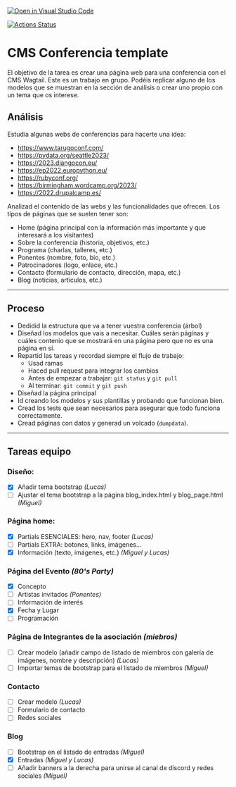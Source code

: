[![Open in Visual Studio Code](https://classroom.github.com/assets/open-in-vscode-c66648af7eb3fe8bc4f294546bfd86ef473780cde1dea487d3c4ff354943c9ae.svg)](https://classroom.github.com/online_ide?assignment_repo_id=9881913&assignment_repo_type=AssignmentRepo)

[![Actions Status](https://github.com/DWES-LE/conference-cms-wagtail-lucas-y-miguel/actions/workflows/pruebas.yml/badge.svg)](https://github.com/DWES-LE/conference-cms-wagtail-lucas-y-miguel/actions/workflows/pruebas.yml)

# CMS Conferencia template

El objetivo de la tarea es crear una página web para una conferencia con el CMS Wagtail.
Este es un trabajo en grupo. 
Podéis replicar alguno de los modelos que se muestran en la sección de análisis o crear uno propio con un tema que os interese.

## Análisis
Estudia algunas webs de conferencias para hacerte una idea:
* https://www.tarugoconf.com/
* https://pydata.org/seattle2023/
* https://2023.djangocon.eu/
* https://ep2022.europython.eu/
* https://rubyconf.org/
* https://birmingham.wordcamp.org/2023/
* https://2022.drupalcamp.es/

Analizad el contenido de las webs y las funcionalidades que ofrecen. Los típos de páginas que se suelen tener son:
* Home (página principal con la información más importante y que interesará a los visitantes)
* Sobre la conferencia (historia, objetivos, etc.)
* Programa (charlas, talleres, etc.)
* Ponentes (nombre, foto, bio, etc.)
* Patrocinadores (logo, enlace, etc.)
* Contacto (formulario de contacto, dirección, mapa, etc.)
* Blog (noticias, artículos, etc.)

---

## Proceso
* Dedidid la estructura que va a tener vuestra conferencia (árbol)
* Diseñad los modelos que vais a necesitar. Cuáles serán páginas y cuáles contenio que se mostrará en una página pero que no es una página en sí. 
* Repartid las tareas y recordad siempre el flujo de trabajo:
  * Usad ramas
  * Haced pull request para integrar los cambios
  * Antes de empezar a trabajar: `git status` y `git pull`
  * Al terminar: `git commit` y `git push`
* Diseñad la página principal
* Id creando los modelos y sus plantillas y probando que funcionan bien.
* Cread los tests que sean necesarios para asegurar que todo funciona correctamente.
* Cread páginas con datos y generad un volcado (`dumpdata`).

---

## Tareas equipo
### Diseño:
- [X] Añadir tema bootstrap _(Lucas)_
- [ ] Ajustar el tema bootstrap a la página blog_index.html y blog_page.html _(Miguel)_
### Página home:
- [X] Partials ESENCIALES: hero, nav, footer _(Lucas)_
- [ ] Partials EXTRA: botones, links, imágenes...
- [X] Información (texto, imágenes, etc.) _(Miguel y Lucas)_
### Página del Evento _(80's Party)_
- [X] Concepto
- [ ] Artistas invitados _(Ponentes)_
- [ ] Información de interés
- [X] Fecha y Lugar
- [ ] Programación

### Página de Integrantes de la asociación _(miebros)_
- [ ] Crear modelo (añadir campo de listado de miembros con galería de imágenes, nombre y descripción) _(Lucas)_
- [ ] Importar temas de bootstrap para el listado de miembros _(Miguel)_

### Contacto
- [ ] Crear modelo _(Lucas)_
- [ ] Formulario de contacto
- [ ] Redes sociales
### Blog
- [ ] Bootstrap en el listado de entradas _(Miguel)_
- [X] Entradas _(Miguel y Lucas)_
- [ ] Añadir banners a la derecha para unirse al canal de discord y redes sociales _(Miguel)_